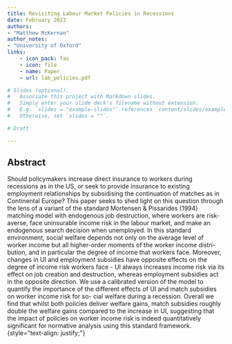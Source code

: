 ```yaml
---
title: Revisiting Labour Market Policies in Recessions
date: February 2023
authors: 
- "Matthew McKernan"
author_notes: 
- "University of Oxford"
links: 
    - icon_pack: fas
    - icon: file
    - name: Paper
    - url: lab_policies.pdf

# Slides (optional).
#   Associate this project with Markdown slides.
#   Simply enter your slide deck's filename without extension.
#   E.g. `slides = "example-slides"` references `content/slides/example-slides.md`.
#   Otherwise, set `slides = ""`.

# Draft

---
```


## **Abstract**

Should policymakers increase direct insurance to workers during recessions as in the US, or seek to provide insurance to existing employment relationships by subsidising the continuation of matches as in Continental Europe? This paper seeks to shed light on this question through the lens of a variant of the standard Mortensen & Pissarides (1994) matching model with endogenous job destruction, where workers are risk-averse, face uninsurable income risk in the labour market, and make an endogenous search decision when unemployed. In this standard environment, social welfare depends not only on the average level of worker income but all higher-order moments of the worker income distri- bution, and in particular the degree of income that workers face. Moreover, changes in UI and employment subsidies have opposite effects on the degree of income risk workers face - UI always increases income risk via its effect on job creation and destruction, whereas employment subsidies act in the opposite direction. We use a calibrated version of the model to quantify the importance of the different effects of UI and match subsidies on worker income risk for so- cial welfare during a recession. Overall we find that whilst both policies deliver welfare gains, match subsidies roughly double the welfare gains compared to the increase in UI, suggesting that the impact of policies on worker income risk is indeed quantitatively significant for normative analysis using this standard framework.
{style="text-align: justify;"}
